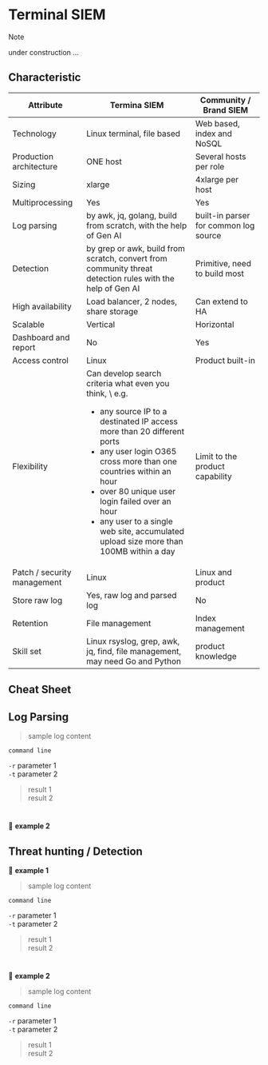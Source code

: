 # **Terminal SIEM**
> [!NOTE]
> under construction ...

## **Characteristic**
Attribute | Termina SIEM | Community \/ Brand SIEM
--- | --- | ---
Technology | Linux terminal, file based | Web based, index and NoSQL
Production architecture | ONE host | Several hosts per role
Sizing | xlarge | 4xlarge per host
Multiprocessing | Yes | Yes
Log parsing | by awk, jq, golang, build from scratch, with the help of Gen AI | built-in parser for common log source
Detection | by grep or awk, build from scratch, convert from community threat detection rules with the help of Gen AI | Primitive, need to build most
High availability | Load balancer, 2 nodes, share storage | Can extend to HA
Scalable | Vertical | Horizontal
Dashboard and report | No | Yes
Access control | Linux | Product built-in
Flexibility | Can develop search criteria what even you think, \ e.g. <ul><li>any source IP to a destinated IP access more than 20 different ports</li><li>any user login O365 cross more than one countries within an hour</li><li>over 80 unique user login failed over an hour</li><li>any user to a single web site, accumulated upload size more than 100MB within a day</li></ul> | Limit to the product capability
Patch / security management | Linux | Linux and product
Store raw log | Yes, raw log and parsed log | No
Retention | File management | Index management
Skill set | Linux rsyslog, grep, awk, jq, find, file management, may need Go and Python | product knowledge

## **Cheat Sheet**

## Log Parsing
> sample log content

``` 
command line
```
`-r` parameter 1\
`-t` parameter 2
> result 1\
> result 2
#
:bookmark:  **example 2**

## Threat hunting \/ Detection
:bookmark:  **example 1**

> sample log content

``` 
command line
```
`-r` parameter 1\
`-t` parameter 2
> result 1\
> result 2
#
:bookmark:  **example 2**

> sample log content

``` 
command line
```
`-r` parameter 1\
`-t` parameter 2
> result 1\
> result 2

#
<!-- siem
opensearch
elasticsearch
search
index
security
-->
